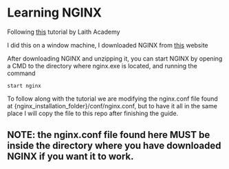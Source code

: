# Learning NGINX 

Following [this](https://www.youtube.com/watch?v=9t9Mp0BGnyI) tutorial by Laith Academy

I did this on a window machine, I downloaded NGINX from [this](https://nginx.org/en/docs/windows.html) website

After downloading NGINX and unzipping it, you can start NGINX by opening a CMD to the directory where nginx.exe is located, and running the command
```
start nginx
```

To follow along with the tutorial we are modifying the nginx.conf file found at {nginx_installation_folder}/conf/nginx.conf, but to have it all in the same place I will copy the file to this repo after finishing the guide. 

## **NOTE: the nginx.conf file found here MUST be inside the directory where you have downloaded NGINX if you want it to work.**